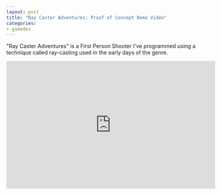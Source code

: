 ```yaml
---
layout: post
title: "Ray Caster Adventures: Proof of Concept Demo Video"
categories:
- gamedev
---
```


"Ray Caster Adventures" is a First Person Shooter I've programmed using a technique called ray-casting used in the early days of the genre.

<div style="text-align: center;">
<iframe allowfullscreen="allowfullscreen" frameborder="0" height="336" src="http://www.youtube.com/embed/DIQtsdn9mPk" width="550"></iframe>
</div><br/>
